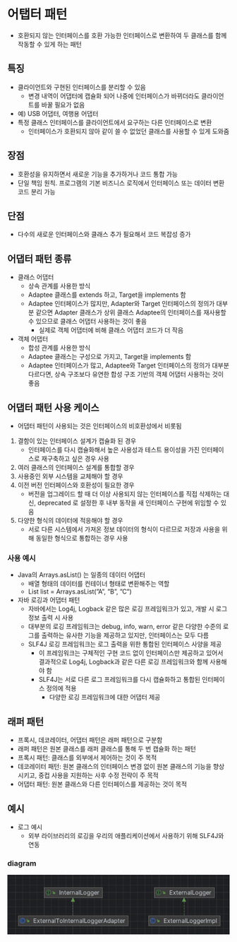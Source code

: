 # 어탭터 패턴
- 호환되지 않는 인터페이스를 호환 가능한 인터페이스로 변환하여 두 클래스를 함께 작동할 수 있게 하는 패턴

## 특징
- 클라이언트와 구현된 인터페이스를 분리할 수 있음
    - 변경 내역이 어댑터에 캡슐화 되어 나중에 인터페이스가 바뀌더라도 클라이언트를 바꿀 필요가 없음
- 예) USB 어댑터, 여행용 어댑터
- 특정 클래스 인터페이스를 클라이언트에서 요구하는 다른 인터페이스로 변환
    - 인터페이스가 호환되지 않아 같이 쓸 수 없었던 클래스를 사용할 수 있게 도와줌

## 장점
- 호환성을 유지하면서 새로운 기능을 추가하거나 코드 통합 가능
- 단일 책임 원칙. 프로그램의 기본 비즈니스 로직에서 인터페이스 또는 데이터 변환 코드 분리 가능

## 단점
- 다수의 새로운 인터페이스와 클래스 추가 필요해서 코드 복잡성 증가

## 어댑터 패턴 종류
- 클래스 어댑터
    - 상속 관계를 사용한 방식
    - Adaptee 클래스를 extends 하고, Target을 implements 함
    - Adaptee 인터페이스가 많지만, Adapter와 Target 인터페이스의 정의가 대부분 같으면 Adapter 클래스가 상위 클래스 Adaptee의 인터페이스를 재사용할 수 있으므로 클래스 어댑터 사용하는 것이 좋음
        - 실제로 객체 어댑터에 비해 클래스 어댑터 코드가 더 작음
- 객체 어댑터
    - 합성 관계를 사용한 방식
    - Adaptee 클래스는 구성으로 가지고, Target을 implements 함
    - Adaptee 인터페이스가 많고, Adaptee와 Target 인터페이스의 정의가 대부분 다르다면, 상속 구조보다 유연한 합성 구조 기반의 객체 어댑터 사용하는 것이 좋음

## 어댑터 패턴 사용 케이스
- 어댑터 패턴이 사용되는 것은 인터페이스의 비호환성에서 비롯됨
1. 결함이 있는 인터페이스 설계가 캡슐화 된 경우
    - 인터페이스를 다시 캡슐화해서 높은 사용성과 테스트 용이성을 가진 인터페이스로 재구축하고 싶은 경우 사용
2. 여러 클래스의 인터페이스 설계를 통합할 경우
3. 사용중인 외부 시스템을 교체해야 할 경우
4. 이전 버전 인터페이스와 호환성이 필요한 경우
    - 버전을 업그레이드 할 때 더 이상 사용되지 않는 인터페이스를 직접 삭제하는 대신, deprecated 로 설정한 후 내부 동작을 새 인터페이스 구현에 위임할 수 있음
5. 다양한 형식의 데이터에 적응해야 할 경우
    - 서로 다른 시스템에서 가져온 정보 데이터의 형식이 다르므로 저장과 사용을 위해 동일한 형식으로 통합하는 경우 사용

### 사용 예시
- Java의 Arrays.asList() 는 일종의 데이터 어댑터
    - 배열 형태의 데이터를 컨테이너 형태로 변환해주는 역할
    - List<String> list = Arrays.asList(”A”, ”B”, ”C”)
- 자바 로깅과 어댑터 패턴
    - 자바에서는 Log4j, Logback 같은 많은 로깅 프레임워크가 있고, 개발 시 로그 정보 출력 시 사용
    - 대부분의 로깅 프레임워크는 debug, info, warn, error 같은 다양한 수준의 로그를 출력하는 유사한 기능을 제공하고 있지만, 인터페이스는 모두 다름
    - SLF4J 로깅 프레임워크는 로그 출력을 위한 통합된 인터페이스 사양을 제공
        - 이 프레임워크는 구체적인 구현 코드 없이 인터페이스만 제공하고 있어서 결과적으로 Log4j, Logback과 같은 다른 로깅 프레임워크와 함께 사용해야 함
        - SLF4J는 서로 다른 로그 프레임워크를 다시 캡슐화하고 통합된 인터페이스 정의에 적용
            - 다양한 로깅 프레임워크에 대한 어댑터 제공

## 래퍼 패턴
- 프록시, 데코레이터, 어댑터 패턴은 래퍼 패턴으로 구분함
- 래퍼 패턴은 원본 클래스를 래퍼 클래스를 통해 두 번 캡슐화 하는 패턴
- 프록시 패턴: 클래스를 외부에서 제어하는 것이 주 목적
- 데코레이터 패턴: 원본 클래스의 인터페이스 변경 없이 원본 클래스의 기능을 향상 시키고, 중컵 사용을 지원하는 사후 수정 전략이 주 목적
- 어댑터 패턴: 원본 클래스와 다른 인터페이스를 제공하는 것이 목적


## 예시
- 로그 예시
  - 외부 라이브러리의 로깅을 우리의 애플리케이션에서 사용하기 위해 SLF4J와 연동
### diagram
![img.png](img.png)

